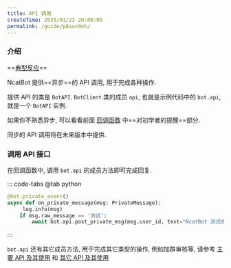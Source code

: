 ```yaml
---
title: API 调用
createTime: 2025/01/23 20:00:05
permalink: /guide/p8aun9nh/
---
```

### 介绍

==[典型反应](https://github.com/liyihao1110/ncatbot/discussions/46)==

NcatBot 提供==异步==的 API 调用, 用于完成各种操作.

提供 API 的类是 `BotAPI`. `BotClient` 类的成员 `api`, 也就是示例代码中的 `bot.api`, 就是一个 `BotAPI` 实例.

如果你不熟悉异步, 可以看看前面 [回调函数](../3.%20事件处理/1.%20回调函数.md) 中==对初学者的提醒==部分.

同步的 API 调用将在未来版本中提供.

### 调用 API 接口

在回调函数中, 调用 `bot.api` 的成员方法即可完成回复.

::: code-tabs
@tab python

```python
@bot.private_event()
async def on_private_message(msg: PrivateMessage):
    _log.info(msg)
    if msg.raw_message == '测试':
        await bot.api.post_private_msg(msg.user_id, text="NcatBot 测试成功喵~")
```

:::

`bot.api` 还有其它成员方法, 用于完成其它类型的操作, 例如加群审核等, 请参考 [主要 API 及其使用](../4.%20API%20参考/2.%20主要%20API%20及其使用.md) 和 [其它 API 及其使用](../4.%20API%20参考/3.%20其它%20API%20及其使用.md)

